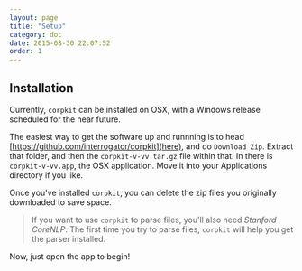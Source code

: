 ```yaml
---
layout: page
title: "Setup"
category: doc
date: 2015-08-30 22:07:52
order: 1
---
```


## Installation

Currently, `corpkit` can be installed on OSX, with a Windows release scheduled for the near future.

The easiest way to get the software up and runnning is to head [https://github.com/interrogator/corpkit](here), and do `Download Zip`. Extract that folder, and then the `corpkit-v-vv.tar.gz` file within that. In there is `corpkit-v-vv.app`, the OSX application. Move it into your Applications directory if you like.

Once you've installed `corpkit`, you can delete the zip files you originally downloaded to save space.

> If you want to use `corpkit` to parse files, you'll also need *Stanford CoreNLP*. The first time you try to parse files, `corpkit` will help you get the  parser installed. 

Now, just open the app to begin!